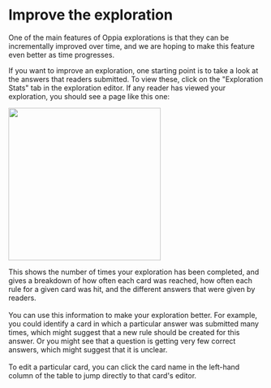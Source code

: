 # Improve the exploration #

One of the main features of Oppia explorations is that they can be incrementally improved over time, and we are hoping to make this feature even better as time progresses.

If you want to improve an exploration, one starting point is to take a look at the answers that readers submitted. To view these, click on the "Exploration Stats" tab in the exploration editor. If any reader has viewed your exploration, you should see a page like this one:

<img src='https://raw.githubusercontent.com/oppia/oppia/wiki/images/analytics.png' width='300'>

This shows the number of times your exploration has been completed, and gives a breakdown of how often each card was reached, how often each rule for a given card was hit, and the different answers that were given by readers.<br>
<br>
You can use this information to make your exploration better. For example, you could identify a card in which a particular answer was submitted many times, which might suggest that a new rule should be created for this answer. Or you might see that a question is getting very few correct answers, which might suggest that it is unclear.<br>
<br>
To edit a particular card, you can click the card name in the left-hand column of the table to jump directly to that card's editor.
